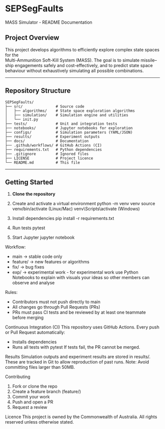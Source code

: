 # SEPSegFaults
MASS Simulator - README Documentation

## Project Overview
This project develops algorithms to efficiently explore complex state spaces for the  
Multi-Ammunition Soft-Kill System (MASS). The goal is to simulate missile–ship engagements safely and cost-effectively, and to predict state space behaviour without exhaustively simulating all possible combinations.

---

## Repository Structure
```
SEPSegFaults/
├── src/               # Source code
│   ├── algorithms/    # State space exploration algorithms
│   ├── simulation/    # Simulation engine and utilities
│   └── init.py
├── tests/             # Unit and integration tests
├── notebooks/         # Jupyter notebooks for exploration
├── configs/           # Simulation parameters (YAML/JSON)
├── results/           # Experiment outputs
├── docs/              # Documentation
├── .github/workflows/ # GitHub Actions (CI)
├── requirements.txt   # Python dependencies
├── .gitignore         # Ignored files
├── LICENSE            # Project licence
└── README.md          # This file
```
---

## Getting Started

1. **Clone the repository**

2. Create and activate a virtual environment
python -m venv venv
source venv/bin/activate (Linux/Mac)
venv\Scripts\activate (Windows)



3. Install dependencies
pip install -r requirements.txt

4. Run tests
pytest

5. Start Jupyter
jupyter notebook


Workflow:
- main → stable code only
- feature/ → new features or algorithms
- fix/ → bug fixes
- exp/ → experimental work - for experimental work use Python Notebooks to explain with visuals your ideas so other members can observe and analyse


Rules:
- Contributors must not push directly to main
- All changes go through Pull Requests (PRs)
- PRs must pass CI tests and be reviewed by at least one teammate before merging


Continuous Integration (CI)
This repository uses GitHub Actions.
Every push or Pull Request automatically:
- Installs dependencies
- Runs all tests with pytest
If tests fail, the PR cannot be merged.


Results
Simulation outputs and experiment results are stored in results/. These are tracked in Git to allow
reproduction of past runs.
Note: Avoid committing files larger than 50MB.


Contributing
1. Fork or clone the repo
2. Create a feature branch (feature/)
3. Commit your work
4. Push and open a PR
5. Request a review


Licence
This project is owned by the Commonwealth of Australia.
All rights reserved unless otherwise stated.
